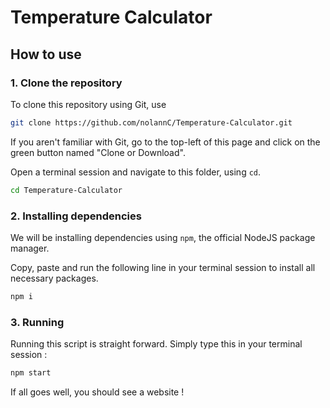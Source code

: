 # Temperature Calculator

## How to use

### 1. Clone the repository
To clone this repository using Git, use
```bash
git clone https://github.com/nolannC/Temperature-Calculator.git
```

If you aren't familiar with Git, go to the top-left of this page and click on the green button named "Clone or Download".

Open a terminal session and navigate to this folder, using `cd`.

```bash
cd Temperature-Calculator
```

### 2. Installing dependencies

We will be installing dependencies using `npm`, the official NodeJS package manager.

Copy, paste and run the following line in your terminal session to install all necessary packages.
```bash
npm i
```

### 3. Running
Running this script is straight forward. Simply type this in your terminal session :

```bash
npm start
```

If all goes well, you should see a website !